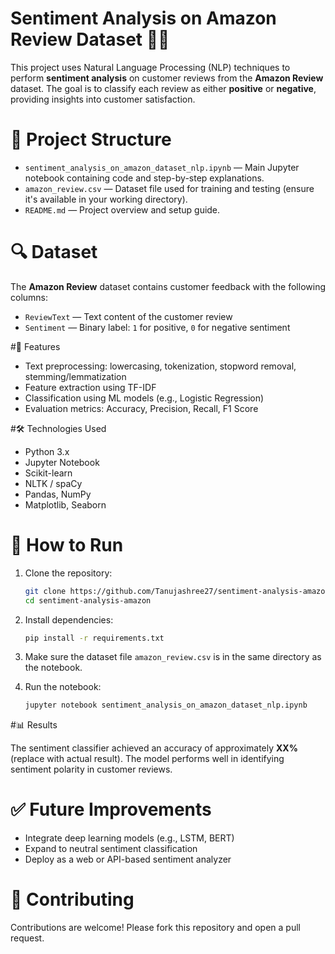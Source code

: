 
# Sentiment Analysis on Amazon Review Dataset 🛒🧠

This project uses Natural Language Processing (NLP) techniques to perform **sentiment analysis** on customer reviews from the **Amazon Review** dataset. The goal is to classify each review as either **positive** or **negative**, providing insights into customer satisfaction.

# 📁 Project Structure

* `sentiment_analysis_on_amazon_dataset_nlp.ipynb` — Main Jupyter notebook containing code and step-by-step explanations.
* `amazon_review.csv` — Dataset file used for training and testing (ensure it's available in your working directory).
* `README.md` — Project overview and setup guide.

# 🔍 Dataset

The **Amazon Review** dataset contains customer feedback with the following columns:

* `ReviewText` — Text content of the customer review
* `Sentiment` — Binary label: `1` for positive, `0` for negative sentiment

#📌 Features

* Text preprocessing: lowercasing, tokenization, stopword removal, stemming/lemmatization
* Feature extraction using TF-IDF
* Classification using ML models (e.g., Logistic Regression)
* Evaluation metrics: Accuracy, Precision, Recall, F1 Score

#🛠️ Technologies Used

* Python 3.x
* Jupyter Notebook
* Scikit-learn
* NLTK / spaCy
* Pandas, NumPy
* Matplotlib, Seaborn

# 🚀 How to Run

1. Clone the repository:

   ```bash
   git clone https://github.com/Tanujashree27/sentiment-analysis-amazon.git
   cd sentiment-analysis-amazon
   ```

2. Install dependencies:

   ```bash
   pip install -r requirements.txt
   ```

3. Make sure the dataset file `amazon_review.csv` is in the same directory as the notebook.

4. Run the notebook:

   ```bash
   jupyter notebook sentiment_analysis_on_amazon_dataset_nlp.ipynb
   ```

#📊 Results

The sentiment classifier achieved an accuracy of approximately **XX%** (replace with actual result). The model performs well in identifying sentiment polarity in customer reviews.

# ✅ Future Improvements

* Integrate deep learning models (e.g., LSTM, BERT)
* Expand to neutral sentiment classification
* Deploy as a web or API-based sentiment analyzer

# 🤝 Contributing

Contributions are welcome! Please fork this repository and open a pull request.




